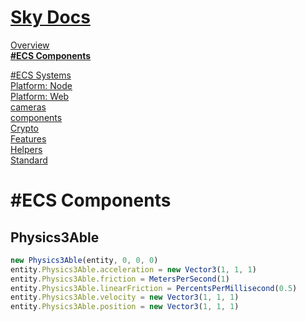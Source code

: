 <!--- This ECS Components was auto-generated using "npx sky readme" --> 

# [Sky Docs](/README.md)

[Overview](..%2Fdocs%2Foverview%2FOverview.md)   
**[#ECS Components](..%2F%23ecs-components%2FECS%20Components.md)**   
  
[#ECS Systems](..%2F%23ecs-systems%2FECS%20Systems.md)   
[Platform: Node](..%2F%40node%2FPlatform%3A%20Node.md)   
[Platform: Web](..%2F%40web%2FPlatform%3A%20Web.md)   
[cameras](..%2Fcameras%2Fcameras.md)   
[components](..%2Fcomponents%2Fcomponents.md)   
[Crypto](..%2Fcrypto%2FCrypto.md)   
[Features](..%2Ffeatures%2FFeatures.md)   
[Helpers](..%2Fhelpers%2FHelpers.md)   
[Standard](..%2Fstandard%2FStandard.md)   

# #ECS Components

## Physics3Able

```typescript
new Physics3Able(entity, 0, 0, 0)
entity.Physics3Able.acceleration = new Vector3(1, 1, 1)
entity.Physics3Able.friction = MetersPerSecond(1)
entity.Physics3Able.linearFriction = PercentsPerMillisecond(0.5)
entity.Physics3Able.velocity = new Vector3(1, 1, 1)
entity.Physics3Able.position = new Vector3(1, 1, 1)

```